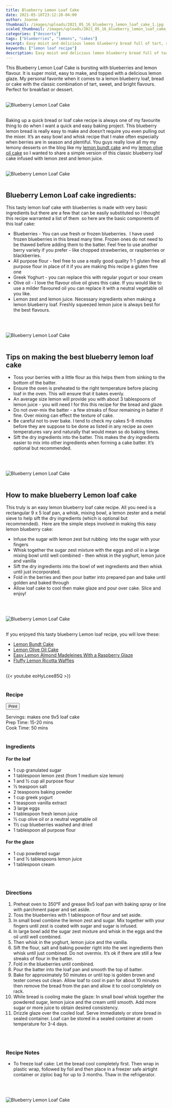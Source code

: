 ```yaml
---
title: Blueberry Lemon Loaf Cake
date: 2021-05-16T23:12:20-04:00
author: Joanne
thumbnail: /images/uploads/2021_05_16_blueberry_lemon_loaf_cake_1.jpg
scaled_thumbnail: /images/uploads/2021_05_16_blueberry_lemon_loaf_cake_0.jpg
categories: ["desserts"]
tags: ["blueberries", "lemons", "cakes"]
excerpt: Easy moist and delicious lemon blueberry bread full of tart, sweet and bright flavours 
keywords: ["lemon loaf recipe"]
description: Easy moist and delicious lemon blueberry bread full of tart, sweet and bright flavours 
---
```

<span class="blog-text">

This Blueberry Lemon Loaf Cake is bursting with blueberries and lemon flavour. It is super moist, easy to make, and topped with a delicious lemon glaze. My personal favorite when it comes to a lemon blueberry loaf, bread or cake with the classic combination of tart, sweet, and bright flavours. Perfect for breakfast or dessert.  
</br>
</br>

![Blueberry Lemon Loaf Cake](/images/uploads/2021_05_16_blueberry_lemon_loaf_cake_2.jpg)
</br>
</br>

Baking up a quick bread or loaf cake recipe is always one of my favourite thing to do when I want a quick and easy baking project. This blueberry lemon bread is really easy to make and doesn’t require you even pulling out the mixer. It’s an easy bowl and whisk recipe that I make often especially when berries are in season and plentiful. You guys really love all my my lemony desserts on the blog like my [lemon bundt cake](https://www.oliveandmango.com/lemon-bundt-cake) and my [lemon olive oil cake](https://www.oliveandmango.com/lemon-olive-oil-cake) so I wanted to share a simple version of this classic blueberry loaf cake infused with lemon zest and lemon juice. 
</br>
</br>

![Blueberry Lemon Loaf Cake](/images/uploads/2021_05_16_blueberry_lemon_loaf_cake_3.jpg)
</br>
</br>

## Blueberry Lemon Loaf cake ingredients: 
This tasty lemon loaf cake with blueberries is made with very basic ingredients but there are a few that can be easily substituted so I thought this recipe warranted a list of them  so here are the basic components of this loaf cake: 
* Blueberries - You can use fresh or frozen blueberries.  I have used frozen blueberries in this bread many time. Frozen ones do not need to be thawed before adding them to the batter. Feel free to use another berry variety if you prefer - like chopped strawberries, or raspberries or blackberries. 
* All purpose flour - feel free to use a really good quality 1-1 gluten free all purpose flour in place of it if you are making this recipe a gluten free one 
* Greek Yoghurt - you can replace this with regular yogurt or sour cream 
* Olive oil - I love the flavour olive oil gives this cake. If you would like to use a milder flavoured oil you can replace it with a neutral vegetable oil you like. 
* Lemon zest and lemon juice. Necessary ingredients when making a lemon blueberry loaf. Freshly squeezed lemon juice is always best for the best flavours. 
</br>
</br>

![Blueberry Lemon Loaf Cake](/images/uploads/2021_05_16_blueberry_lemon_loaf_cake_4.jpg)
</br>
</br>

## Tips on making the best blueberry lemon loaf cake 
* Toss your berries with a little flour as this helps them from sinking to the bottom of the batter. 
* Ensure the oven is preheated to the right temperature before placing loaf in the oven. This will ensure that it bakes evenly. 
* An average size lemon will provide you with about 3 tablespoons of lemon juice - you will need I for this this recipe for the bread and glaze. 
* Do not over-mix the batter - a few streaks of flour remaining in batter if fine. Over mixing can effect the texture of cake. 
* Be careful not to over bake. I tend to check my cakes 5-8 minutes before they are suppose to be done as listed in any recipe as oven temperatures vary and naturally that would mean so do baking times. 
* Sift the dry ingredients into the batter. This makes the dry ingredients easier to mix into other ingredients when forming a cake batter. It’s optional but recommended. 
</br>
</br>

![Blueberry Lemon Loaf Cake](/images/uploads/2021_05_16_blueberry_lemon_loaf_cake_5.jpg)
</br>
</br>

## How to make blueberry Lemon loaf cake
This truly is an easy lemon blueberry loaf cake recipe. All you need is a rectangular 9 x 5 loaf pan, a whisk, mixing bowl, a lemon zester and a metal sieve to help sift the dry ingredients (which is optional but recommended).  Here are the simple steps involved in making this easy lemon blueberry cake: 
* Infuse the sugar with lemon zest but rubbing  into the sugar with your fingers 
* Whisk together the sugar zest mixture with the eggs and oil in a large mixing bowl until well combined - then whisk in the yoghurt, lemon juice and vanilla
* Sift the dry ingredients into the bowl of wet ingredients and then whisk until just incorporated. 
* Fold in the berries and then pour batter into prepared pan and bake until golden and baked through 
* Allow loaf cake to cool then make glaze and pour over cake. Slice and enjoy! 
</br>
</br>

![Blueberry Lemon Loaf Cake](/images/uploads/2021_05_16_blueberry_lemon_loaf_cake_6.jpg)
</br>
</br>

If you enjoyed this tasty blueberry Lemon loaf recipe, you will love these:
* <span class="highlight"><a href="https://www.oliveandmango.com/lemon-bundt-cake">Lemon Bundt Cake</a></span>
* <span class="highlight"><a href="https://www.oliveandmango.com/lemon-olive-oil-cake">Lemon Olive Oil Cake</a></span>
* <span class="highlight"><a href="https://www.oliveandmango.com/easy-lemon-almond-madeleines-with-a-raspberry-glaze">Easy Lemon Almond Madeleines With a Raspberry Glaze</a></span>
* <span class="highlight"><a href="https://www.oliveandmango.com/fluffy-lemon-ricotta-waffles">Fluffy Lemon Ricotta Waffles</a></span>

</br>
{{< youtube eoHyLcee85Q >}}
</br>
</br>
</span>

### Recipe
<div print_button><form>
<input type="button" value="Print" class="btn__print" onClick="window.print()">
</form></div>

<div>Servings: <span itemprop="recipeYield">makes one 9x5 loaf cake</div>
<div>Prep Time: <meta itemprop="prepTime" content="PT20M">15-20 mins</div>
<div>Cook Time: <meta itemprop="cookTime" content="PT50M">50 mins</div>
</br>

### Ingredients

#### For the loaf
* <span itemprop="recipeIngredient">1 cup granulated sugar</span>
* <span itemprop="recipeIngredient">1 tablespoon lemon zest (from 1 medium size lemon)</span>
* <span itemprop="recipeIngredient">1 and ½ cup all purpose flour</span>
* <span itemprop="recipeIngredient">½ teaspoon salt</span>
* <span itemprop="recipeIngredient">2 teaspoons baking powder</span>
* <span itemprop="recipeIngredient">1 cup greek yogurt</span>
* <span itemprop="recipeIngredient">1 teaspoon vanilla extract</span>
* <span itemprop="recipeIngredient">3 large eggs</span>
* <span itemprop="recipeIngredient">1 tablespoon fresh lemon juice</span>
* <span itemprop="recipeIngredient">½ cup olive oil or a neutral vegetable oil</span>
* <span itemprop="recipeIngredient">1½ cup blueberries washed and dried</span>
* <span itemprop="recipeIngredient">1 tablespoon all purpose flour</span>

#### For the glaze
* <span itemprop="recipeIngredient">1 cup powdered sugar</span>
* <span itemprop="recipeIngredient">1 and ½ tablespoons lemon juice</span>
* <span itemprop="recipeIngredient">1 tablespoon cream </span>
</br>
</br>

### Directions

1. Preheat oven to 350°F and grease 9x5 loaf pan with baking spray or line with parchment paper and set aside.
2. Toss the blueberries with 1 tablespoon of flour and set aside.  
3. In small bowl combine the lemon zest and sugar. Mix together with your fingers until zest is coated with sugar and sugar is infused. 
4. In large bowl add the sugar zest mixture and whisk in the eggs and the oil until well combined. 
5. Then whisk in the yoghurt, lemon juice and the vanilla.  
6. Sift the flour, salt and baking powder right into the wet ingredients then whisk until just combined. Do not overmix. It’s ok if there are still a few streaks of flour in the batter. 
7. Fold in the blueberries until combined. 
8. Pour the batter into the loaf pan and smooth the top of batter.
9. Bake for approximately 50 minutes or until top is golden brown and tester comes out clean. Allow loaf to cool in pan for about 10 minutes then remove the bread from the pan and allow it to cool completely on rack.
10. While bread is cooling make the glaze: In small bowl whisk together the powdered sugar, lemon juice and the cream until smooth. Add more sugar or more juice to obtain desired consistency.
11. Drizzle glaze over the cooled loaf. Serve immediately or store bread in sealed container. Loaf can be stored in a sealed container at room temperature for 3-4 days.
</br>
</br>

### Recipe Notes
* To freeze loaf cake: Let the bread cool completely first. Then wrap in plastic wrap, followed by foil and then place in a freezer safe airtight container or ziploc bag for up to 3 months. Thaw in the refrigerator.
</br>
</br>

![Blueberry Lemon Loaf Cake](/images/uploads/2021_05_16_blueberry_lemon_loaf_cake_7.jpg)